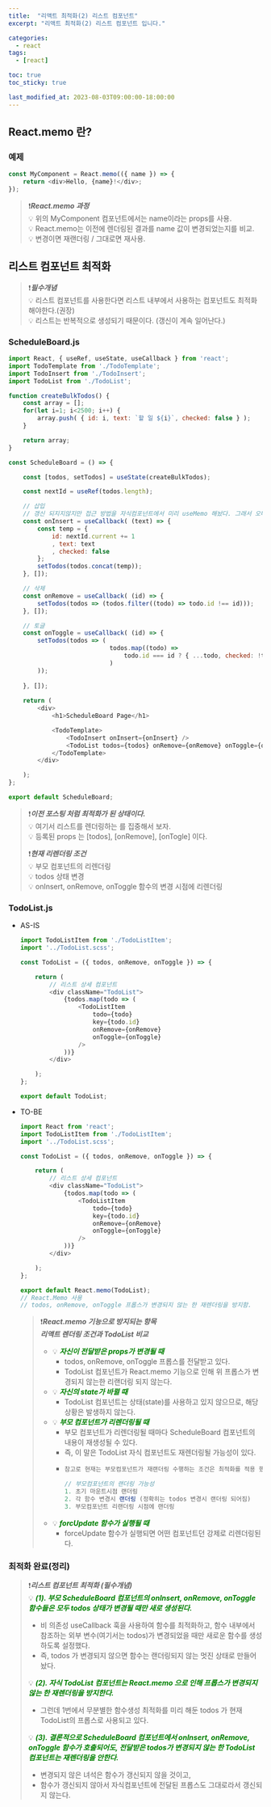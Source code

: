 ```yaml
---
title:  "리액트 최적화(2) 리스트 컴포넌트"
excerpt: "리액트 최적화(2) 리스트 컴포넌트 입니다."

categories:
  - react
tags:
  - [react]

toc: true
toc_sticky: true

last_modified_at: 2023-08-03T09:00:00-18:00:00
---
```


## React.memo 란?
### 예제
```js
const MyComponent = React.memo(({ name }) => {
    return <div>Hello, {name}!</div>;
});

```  

> ❗***React.memo 과정***  
> 💡 위의 MyComponent 컴포넌트에서는 name이라는 props를 사용.  
> 💡 React.memo는 이전에 렌더링된 결과를 name 값이 변경되었는지를 비교.  
> 💡 변경이면 재랜더링 / 그대로면 재사용.  



## 리스트 컴포넌트 최적화
> ❗***필수개념***  
> 💡 리스트 컴포넌트를 사용한다면 리스트 내부에서 사용하는 컴포넌트도 최적화 해야한다.(권장)  
> 💡 리스트는 반복적으로 생성되기 때문이다. (갱신이 계속 일어난다.)

### ScheduleBoard.js
```js
import React, { useRef, useState, useCallback } from 'react';
import TodoTemplate from './TodoTemplate';
import TodoInsert from './TodoInsert';
import TodoList from './TodoList';

function createBulkTodos() {
    const array = [];
    for(let i=1; i<2500; i++) {
        array.push( { id: i, text: `할 일 ${i}`, checked: false } );
    }

    return array;
}

const ScheduleBoard = () => {

    const [todos, setTodos] = useState(createBulkTodos);

    const nextId = useRef(todos.length);

    // 삽입
    // 갱신 되지지않지만 접근 방법을 자식컴포넌트에서 미리 useMemo 해놨다. 그래서 오버헤드는 없다.
    const onInsert = useCallback( (text) => {
        const temp = {
            id: nextId.current += 1
            , text: text
            , checked: false
        };
        setTodos(todos.concat(temp));
    }, []);

    // 삭제
    const onRemove = useCallback( (id) => {
        setTodos(todos => (todos.filter((todo) => todo.id !== id)));
    }, []);

    // 토글
    const onToggle = useCallback( (id) => {
        setTodos(todos => ( 
                            todos.map((todo) => 
                                todo.id === id ? { ...todo, checked: !todo.checked } : todo,
                            )
        ));
            
    }, []);
    
    return (
        <div>
            <h1>ScheduleBoard Page</h1>

            <TodoTemplate>
                <TodoInsert onInsert={onInsert} />
                <TodoList todos={todos} onRemove={onRemove} onToggle={onToggle} />
            </TodoTemplate>
        </div>

    );
};

export default ScheduleBoard;

```

> ❗***이전 포스팅 처럼 최적화가 된 상태이다.***  
> 💡 여기서 리스트를 렌더링하는 <TodoList /> 를 집중해서 보자.  
> 💡 등록된 props 는 [todos], [onRemove], [onTogle] 이다.  
>   
> ❗***현재 리렌더링 조건***  
> 💡 부모 컴포넌트의 리렌더링  
> 💡 todos 상태 변경  
> 💡 onInsert, onRemove, onToggle 함수의 변경 시점에 리렌더링  


### TodoList.js

- AS-IS

    ```js
    import TodoListItem from './TodoListItem';
    import '../TodoList.scss';

    const TodoList = ({ todos, onRemove, onToggle }) => {

        return (
            // 리스트 상세 컴포넌트
            <div className="TodoList">
                {todos.map(todo => (
                    <TodoListItem
                        todo={todo}
                        key={todo.id}
                        onRemove={onRemove}
                        onToggle={onToggle}
                    />
                ))}
            </div>

        );
    };

    export default TodoList;
    
    ```

- TO-BE   

    ```js
    import React from 'react';
    import TodoListItem from './TodoListItem';
    import '../TodoList.scss';

    const TodoList = ({ todos, onRemove, onToggle }) => {

        return (
            // 리스트 상세 컴포넌트
            <div className="TodoList">
                {todos.map(todo => (
                    <TodoListItem
                        todo={todo}
                        key={todo.id}
                        onRemove={onRemove}
                        onToggle={onToggle}
                    />
                ))}
            </div>

        );
    };

    export default React.memo(TodoList);  
    // React.Memo 사용
    // todos, onRemove, onToggle 프롭스가 변경되지 않는 한 재렌더링을 방지함.
    
    ```

    > ❗***React.memo 기능으로 방지되는 항목***  
    > ***리액트 렌더링 조건과 TodoList  비교***  
    > - 💡 <span style="color:green"><b><I>자신이 전달받은 props가 변경될 때</I></b></span>  
    >     - todos, onRemove, onToggle 프롭스를 전달받고 있다.  
    >     - TodoList 컴포넌트가 React.memo 기능으로 인해 위 프롭스가 변경되지 않는한 리랜더링 되지 않는다.  
    > - 💡 <span style="color:green"><b><I>자신의 state가 바뀔 때</I></b></span>
    >     - TodoList 컴포넌트는 상태(state)를 사용하고 있지 않으므로, 해당 상황은 발생하지 않는다.
    > - 💡 <span style="color:green"><b><I>부모 컴포넌트가 리렌더링될 때</I></b></span>
    >     - 부모 컴포넌트가 리렌더링될 때마다 ScheduleBoard 컴포넌트의 내용이 재생성될 수 있다.
    >     - 즉, 이 말은 TodoList 자식 컴포넌트도 재렌더링될 가능성이 있다.  
    >     - ```js
    >       참고로 현재는 부모컴포넌트가 재랜더링 수행하는 조건은 최적화를 적용 했기에 별로 없다. 아래 내용이 존재 할 수 있다. 
    >       
    >       // 부모컴포넌트의 랜더링 가능성 
    >       1. 초기 마운트시점 랜더링
    >       2. 각 함수 변경시 랜더링 (정확히는 todos 변경시 랜더링 되어짐)
    >       3. 부모컴포넌트 리랜더링 시점에 랜더링
    >       ```
    > - 💡 <span style="color:green"><b><I>forcUpdate 함수가 실행될 때</I></b></span>
    >     - forceUpdate 함수가 실행되면 어떤 컴포넌트던 강제로 리렌더링된다.


### 최적화 완료(정리)
> ❗***리스트 컴포넌트 최적화 (필수개념)***  
> 💡 <span style="color:green"><b><I>(1). 부모 ScheduleBoard 컴포넌트의 onInsert, onRemove, onToggle 함수들은 모두 todos 상태가 변경될 때만 새로 생성된다.</I></b></span>  
>   - 비 의존성 useCallback 훅을 사용하여 함수를 최적화하고, 함수 내부에서 참조하는 외부 변수(여기서는 todos)가 변경되었을 때만 새로운 함수를 생성하도록 설정했다.
>   - 즉, todos 가 변경되지 않으면 함수는 랜더링되지 않는 멋진 상태로 만들어놨다.
> 
> 💡 <span style="color:green"><b><I>(2). 자식 TodoList 컴포넌트는 React.memo 으로 인해 프롭스가 변경되지 않는 한 재렌더링을 방지한다.</I></b></span>  
>   - 그런데 1번에서 무분별한 함수생성 최적화를 미리 해둔 todos 가 현재 TodoList의 프롭스로 사용되고 있다.  
>    
> 💡 <span style="color:green"><b><I>(3). 결론적으로 ScheduleBoard 컴포넌트에서 onInsert, onRemove, onToggle 함수가 호출되어도, 전달받은 todos가 변경되지 않는 한 TodoList 컴포넌트는 재렌더링을 안한다.</I></b></span>
>   - 변경되지 않은 녀석은 함수가 갱신되지 않을 것이고,
>   - 함수가 갱신되지 않아서 자식컴포넌트에 전달된 프롭스도 그대로라서 갱신되지 않는다.


